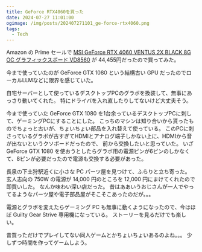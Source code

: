 ```yaml
---
title: GeForce RTX4060を買った
date: 2024-07-27 11:01:00
ogimage: /img/posts/202407271101_ge-force-rtx4060.png
tags:
  - Tech
---
```


Amazon の Prime セールで [MSI GeForce RTX 4060 VENTUS 2X BLACK 8G OC グラフィックスボード VD8560](https://amzn.asia/d/03wWXrgp) が 44,455円だったので買ってみた。

今まで使っていたのが GeForce GTX 1080 という結構古い GPU だったのでローカルLLMなどに限界を感じていた。

自宅サーバーとして使っているデスクトップPCのグラボを換装して、無事にあっさり動いてくれた。
特にドライバを入れ直したりしてないけど大丈夫そう。

今まで使っていた GeForce GTX 1080 を1台余っているデスクトップPCに刺して、ゲーミングPCにすることにした。
こっちのマシンは知り合いから貰ったものでちょっと古いが、ちょいちょい部品を入れ替えて使っている。
このPCに刺さっているグラボが古すぎてHDMIとアナログ端子しかない上に、HDMIから音が出ないというクソボードだったので、
前から交換したいと思っていた。
いざ GeForce GTX 1080 を使おうとしたらグラボ用の電源ピンが6ピンのしかなくて、8ピンが必要だったので電源も交換する必要があった。

長泉の下土狩駅近くに小さな PC パーツ屋を見つけて、ふらりと立ち寄った。
玄人志向の 750W の電源が 14,000 円のところを 12,000 円にまけてくれたので即買いした。
なんか味わい深い店だった。
昔はああいうおじさんが一人でやってるようなパーツ屋や電子部品屋がそこそこあったのだが。。。

電源とグラボを変えたらゲーミング PC も無事に動くようになったので、今はほぼ Guilty Gear Strive 専用機になっている。
ストーリーを見るだけでも楽しい。

昔買っただけでプレイしてない同人ゲームとかちょいちょいあるのよね。。。
少しずつ時間を作ってゲームしよう。
